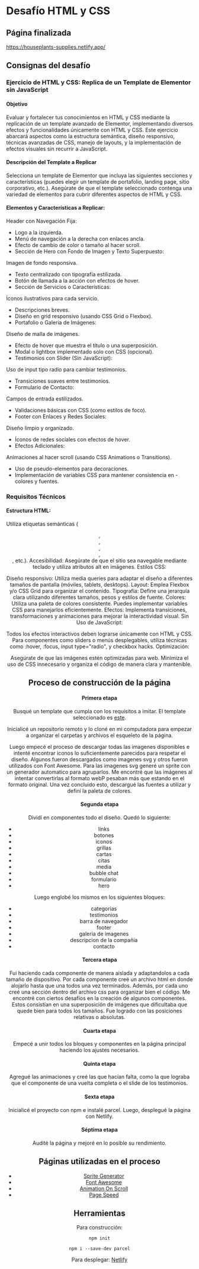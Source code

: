 # Desafío HTML y CSS

## Página finalizada

https://houseplants-supplies.netlify.app/

## Consignas del desafío

### Ejercicio de HTML y CSS: Replica de un Template de Elementor sin JavaScript

#### Objetivo

Evaluar y fortalecer tus conocimientos en HTML y CSS mediante la replicación de un template avanzado de Elementor, implementando diversos efectos y funcionalidades únicamente con HTML y CSS. Este ejercicio abarcará aspectos como la estructura semántica, diseño responsivo, técnicas avanzadas de CSS, manejo de layouts, y la implementación de efectos visuales sin recurrir a JavaScript.

#### Descripción del Template a Replicar

Selecciona un template de Elementor que incluya las siguientes secciones y características (puedes elegir un template de portafolio, landing page, sitio corporativo, etc.). Asegúrate de que el template seleccionado contenga una variedad de elementos para cubrir diferentes aspectos de HTML y CSS.

#### Elementos y Características a Replicar:

Header con Navegación Fija:

- Logo a la izquierda.
- Menú de navegación a la derecha con enlaces ancla.
- Efecto de cambio de color o tamaño al hacer scroll.
- Sección de Hero con Fondo de Imagen y Texto Superpuesto:

Imagen de fondo responsiva.

- Texto centralizado con tipografía estilizada.
- Botón de llamada a la acción con efectos de hover.
- Sección de Servicios o Características:

Íconos ilustrativos para cada servicio.

- Descripciones breves.
- Diseño en grid responsivo (usando CSS Grid o Flexbox).
- Portafolio o Galería de Imágenes:

Diseño de malla de imágenes.

- Efecto de hover que muestra el título o una superposición.
- Modal o lightbox implementado solo con CSS (opcional).
- Testimonios con Slider (Sin JavaScript):

Uso de input tipo radio para cambiar testimonios.

- Transiciones suaves entre testimonios.
- Formulario de Contacto:

Campos de entrada estilizados.

- Validaciones básicas con CSS (como estilos de foco).
- Footer con Enlaces y Redes Sociales:

Diseño limpio y organizado.

- Íconos de redes sociales con efectos de hover.
- Efectos Adicionales:

Animaciones al hacer scroll (usando CSS Animations o Transitions).

- Uso de pseudo-elementos para decoraciones.
- Implementación de variables CSS para mantener consistencia en - colores y fuentes.

### Requisitos Técnicos

#### Estructura HTML:

Utiliza etiquetas semánticas (<header>, <nav>, <section>, <article>, <footer>, etc.).
Accesibilidad: Asegúrate de que el sitio sea navegable mediante teclado y utiliza atributos alt en imágenes.
Estilos CSS:

Diseño responsivo: Utiliza media queries para adaptar el diseño a diferentes tamaños de pantalla (móviles, tablets, desktops).
Layout: Emplea Flexbox y/o CSS Grid para organizar el contenido.
Tipografía: Define una jerarquía clara utilizando diferentes tamaños, pesos y estilos de fuente.
Colores: Utiliza una paleta de colores consistente. Puedes implementar variables CSS para manejarlos eficientemente.
Efectos: Implementa transiciones, transformaciones y animaciones para mejorar la interactividad visual.
Sin Uso de JavaScript:

Todos los efectos interactivos deben lograrse únicamente con HTML y CSS. Para componentes como sliders o menús desplegables, utiliza técnicas como :hover, :focus, input type="radio", y checkbox hacks.
Optimización:

Asegúrate de que las imágenes estén optimizadas para web.
Minimiza el uso de CSS innecesario y organiza el código de manera clara y mantenible.

## Proceso de construcción de la página

#### Primera etapa

Busqué un template que cumpla con los requisitos a imitar. El template seleccionado es [este](https://elementor.com/library/template-kit/houseplants-supplies-shop-website-kit/preview/).

Inicialicé un repositorio remoto y lo cloné en mi computadora para empezar a organizar el carpetas y archivos el esqueleto de la página.

Luego empecé el proceso de descargar todas las imagenes disponibles e intenté encontrar iconos lo suficientemente parecidos para respetar el diseño. Algunos fueron descargados como imagenes svg y otros fueron utilizados con Font Awesome.
Para las imagenes svg generé un sprite con un generador automatico para agruparlos.
Me encontré que las imágenes al intentar convertirlas al formato webP pesaban más que estando en el formato original.
Una vez concluido esto, descargué las fuentes a utilizar y definí la paleta de colores.

#### Segunda etapa

Dividí en componentes todo el diseño. Quedó lo siguiente:

- links
- botones
- iconos
- grillas
- cartas
- citas
- media
- bubble chat
- formulario
- hero

Luego englobé los mismos en los siguientes bloques:

- categorias
- testimonios
- barra de navegador
- footer
- galeria de imagenes
- descripcion de la compañía
- contacto

#### Tercera etapa

Fui haciendo cada componente de manera aislada y adaptandolos a cada tamaño de dispositivo. Por cada componente creé un archivo html en donde alojarlo hasta que una todos una vez terminados. Además, por cada uno creé una sección dentro del archivo css para organizar bien el código.
Me encontré con ciertos desafíos en la creación de algunos componentes. Estos consistían en una superposición de imágenes que dificultaba que quede bien para todos los tamaños. Fue logrado con las posiciones relativas o absolutas.

#### Cuarta etapa

Empecé a unir todos los bloques y componentes en la página principal haciendo los ajustes necesarios.

#### Quinta etapa

Agregué las animaciones y creé las que hacían falta, como la que lograba que el componente de una vuelta completa o el slide de los testimonios.

#### Sexta etapa

Inicialicé el proyecto con npm e instalé parcel. Luego, desplegué la página con Netlify.

#### Séptima etapa

Audité la página y mejoré en lo posible su rendimiento.

## Páginas utilizadas en el proceso

- [Sprite Generator](https://svgsprit.es/)
- [Font Awesome](https://fontawesome.com/)
- [Animation On Scroll](https://michalsnik.github.io/aos/)
- [Page Speed](https://pagespeed.web.dev/)

## Herramientas

Para construcción:

`npm init`

`npm i --save-dev parcel`

Para desplegar:
[Netlify](https://www.netlify.com/)
